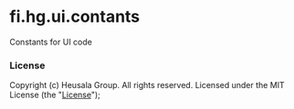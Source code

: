 # fi.hg.ui.contants

Constants for UI code

### License

Copyright (c) Heusala Group. All rights reserved. Licensed under the MIT License (the "[License](./LICENSE)");

